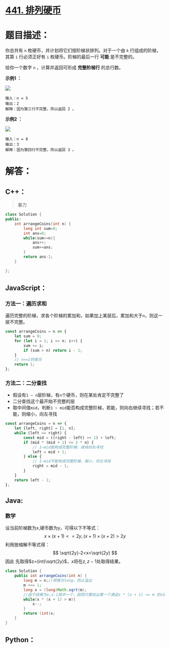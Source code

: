 # [441. 排列硬币](https://leetcode-cn.com/problems/arranging-coins/)

# 题目描述：

你总共有 `n` 枚硬币，并计划将它们按阶梯状排列。对于一个由 `k` 行组成的阶梯，其第 `i` 行必须正好有 `i` 枚硬币。阶梯的最后一行 **可能** 是不完整的。

给你一个数字 `n` ，计算并返回可形成 **完整阶梯行** 的总行数。



**示例1 ：**

![](https://assets.leetcode.com/uploads/2021/04/09/arrangecoins1-grid.jpg)

```
输入：n = 5
输出：2
解释：因为第三行不完整，所以返回 2 。
```

**示例2 ：**

![](https://assets.leetcode.com/uploads/2021/04/09/arrangecoins2-grid.jpg)

```
输入：n = 8
输出：3
解释：因为第四行不完整，所以返回 3 。
```



# 解答：

## C++：

> 暴力

```C++
class Solution {
public:
    int arrangeCoins(int n) {
        long int sum=0;
        int ans=0;
        while(sum<=n){
            ans++;
            sum+=ans;
        }
        return ans-1;
    }
    
};
```



## JavaScript：

### 方法一：遍历求和

遍历完整的阶梯，求各个阶梯的累加和，如果加上某层后，累加和大于`n`，则这一层不完整。

```javascript
const arrangeCoins = n => {
    let sum = 0;
    for (let i = 1; i <= n; i++) {
        sum += i;
        if (sum > n) return i - 1;
    }
    // n==1的情况
    return 1;
};
```
### 方法二：二分查找

- 假设有`1 ~ n`层阶梯，有`n`个硬币，则在某处肯定不完整了
- 二分查找这个最开始不完整的层
- 取中间值`mid`，判断`1 ~ mid`能否构成完整阶梯，若能，则向右继续寻找；若不能，则缩小，向左寻找

```javascript
const arrangeCoins = n => {
    let [left, right] = [1, n];
    while (left <= right) {
        const mid = ((right - left) >> 1) + left;
        if (mid * (mid + 1) <= 2 * n) {
            // 1~mid能构成完整阶梯，继续向右寻找
            left = mid + 1;
        } else {
            // 1~mid不能构成完整阶梯，缩小，向左寻找
            right = mid - 1;
        }
    }
    return left - 1;
};
```

## Java:

### 数学
设当前阶梯数为x,硬币数为y，可得以下不等式：
$$
x×(x+1)<=2y,(x+1)×(x+2)>2y
$$
利用放缩解不等式得：
$$
\sqrt{2y}-2<x<\sqrt{2y}
$$
因此 先取得$z=(int)\sqrt{2y}$，$x$将在$z,z-1$处取得结果。

```java
class Solution {
    public int arrangeCoins(int n) {
        long m = n;//转换为long，防止溢出
        m <<= 1;
        long x = (long)Math.sqrt(m);
        //由于结果为x,x-1其中一个，因而只要找出第一个满足x * (x + 1) <= m 的x即可
        while(x * (x + 1) > m){
            x--;
        }
        return (int)x;
    }
}
```

## Python：

```python

```

